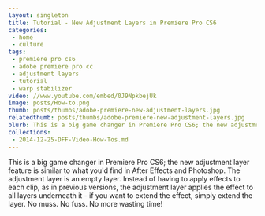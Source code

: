 ```yaml
---
layout: singleton
title: Tutorial - New Adjustment Layers in Premiere Pro CS6
categories:
 - home
 - culture
tags:
 - premiere pro cs6
 - adobe premiere pro cc
 - adjustment layers
 - tutorial
 - warp stabilizer
video: //www.youtube.com/embed/0J9NpkbejUk
image: posts/How-to.png
thumb: posts/thumbs/adobe-premiere-new-adjustment-layers.jpg
relatedthumb: posts/thumbs/adobe-premiere-new-adjustment-layers.jpg
blurb: This is a big game changer in Premiere Pro CS6; the new adjustment layer feature is similar to what you'd find in After Effects and Photoshop.
collections:
 - 2014-12-25-DFF-Video-How-Tos.md
---
```


This is a big game changer in Premiere Pro CS6; the new adjustment layer feature is similar to what you'd find in After Effects and Photoshop. The adjustment layer is an empty layer. Instead of having to apply effects to each clip, as in previous versions, the adjustment layer applies the effect to all layers underneath it - if you want to extend the effect, simply extend the layer. No muss. No fuss. No more wasting time!